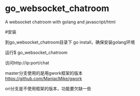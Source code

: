# go_websocket_chatroom
A websocket chatroom with golang and javascript/html

#安装

到go_websocket_chatroom目录下 go install，确保安装golang环境


运行$ go_websocket_chatroom


访问http://ip:port/chat


master分支使用的是用gwork框架的版本 https://github.com/ManiacMike/gwork


ori分支是不使用框架的版本，功能要欠缺一些
